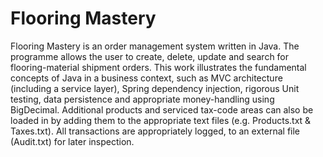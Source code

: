 # Flooring Mastery

Flooring Mastery is an order management system written in Java. The programme allows the user to create, delete, update and search for flooring-material shipment orders. This work illustrates the fundamental concepts of Java in a business context, such as MVC architecture (including a service layer), Spring dependency injection, rigorous Unit testing, data persistence and appropriate money-handling using BigDecimal. 
Additional products and serviced tax-code areas can also be loaded in by adding them to the appropriate text files (e.g. Products.txt & Taxes.txt). All transactions are appropriately logged, to an external file (Audit.txt) for later inspection.
